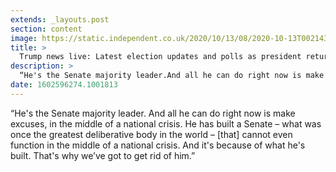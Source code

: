 ```yaml
--- 
extends: _layouts.post 
section: content 
image: https://static.independent.co.uk/2020/10/13/08/2020-10-13T002143Z_1037077843_RC2BHJ97SIXQ_RTRMADP_3_USA-ELECTION-TRUMP.jpg 
title: > 
  Trump news live: Latest election updates and polls as president returns to campaign trail 
description: > 
  “He's the Senate majority leader.And all he can do right now is make excuses, in the middle of a national crisis.He has built a Senate – what was once the greatest deliberative body in the world – [that] cannot even function in the middle of a national crisis.And it's because of what he's built.That's why we’ve got to get rid of him.” 
date: 1602596274.1001813 
--- 
```

“He's the Senate majority leader. And all he can do right now is make excuses, in the middle of a national crisis. He has built a Senate – what was once the greatest deliberative body in the world – [that] cannot even function in the middle of a national crisis. And it's because of what he's built. That's why we’ve got to get rid of him.”